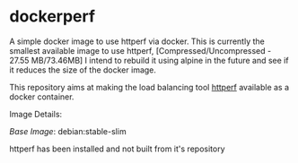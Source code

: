 # dockerperf
A simple docker image to use httperf via docker.
This is currently the smallest available image to use httperf, [Compressed/Uncompressed - 27.55 MB/73.46MB]
I intend to rebuild it using alpine in the future and see if it reduces the size of the docker image.

This repository aims at making the load balancing tool [httperf](https://github.com/httperf/httperf) available as a docker container.

Image Details:

*Base Image*: debian:stable-slim


httperf has been installed and not built from it's repository 
